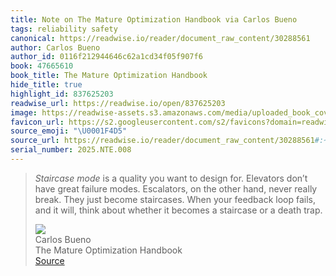 ```yaml
---
title: Note on The Mature Optimization Handbook via Carlos Bueno
tags: reliability safety
canonical: https://readwise.io/reader/document_raw_content/30288561
author: Carlos Bueno
author_id: 0116f212944646c62a1cd34f05f907f6
book: 47665610
book_title: The Mature Optimization Handbook
hide_title: true
highlight_id: 837625203
readwise_url: https://readwise.io/open/837625203
image: https://readwise-assets.s3.amazonaws.com/media/uploaded_book_covers/profile_265723/WD4xVYLzRRUyTFIlv2NSjRpxaMjXJeSbACjTSFfLaLQ-cover_Wn1l4UC.jpg
favicon_url: https://s2.googleusercontent.com/s2/favicons?domain=readwise.io
source_emoji: "\U0001F4D5"
source_url: https://readwise.io/reader/document_raw_content/30288561#:~:text=*Staircase%20mode*%20is,a%20death%20trap.
serial_number: 2025.NTE.008
---
```

> *Staircase mode* is a quality you want to design for. Elevators don’t have great failure modes. Escalators, on the other hand, never really break. They just become staircases. When your feedback loop fails, and it will, think about whether it becomes a staircase or a death trap.
> <div class="quoteback-footer"><div class="quoteback-avatar"><img class="mini-favicon" src="https://s2.googleusercontent.com/s2/favicons?domain=readwise.io"></div><div class="quoteback-metadata"><div class="metadata-inner"><span style="display:none">FROM:</span><div aria-label="Carlos Bueno" class="quoteback-author"> Carlos Bueno</div><div aria-label="The Mature Optimization Handbook" class="quoteback-title"> The Mature Optimization Handbook</div></div></div><div class="quoteback-backlink"><a target="_blank" aria-label="go to the full text of this quotation" rel="noopener" href="https://readwise.io/reader/document_raw_content/30288561#:~:text=*Staircase%20mode*%20is,a%20death%20trap." class="quoteback-arrow"> Source</a></div></div>